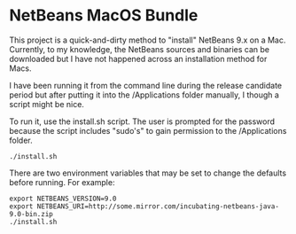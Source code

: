 # NetBeans MacOS Bundle

This project is a quick-and-dirty method to "install" NetBeans 9.x on a Mac.  Currently, to my knowledge, the NetBeans sources and binaries can be downloaded but I have not happened across an installation method for Macs.

I have been running it from the command line during the release candidate period but after putting it into the /Applications folder manually, I though a script might be nice.

To run it, use the install.sh script.  The user is prompted for the password because the script includes "sudo's" to gain permission to the /Applications folder.

```
./install.sh
```

There are two environment variables that may be set to change the defaults before running.
For example:

```
export NETBEANS_VERSION=9.0
export NETBEANS_URI=http://some.mirror.com/incubating-netbeans-java-9.0-bin.zip
./install.sh
```